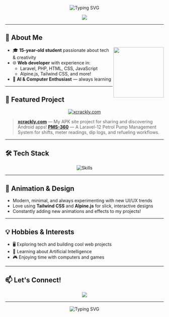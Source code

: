 <!-- Profile Banner with animated gradient -->
<p align="center">
  <img src="https://readme-typing-svg.demolab.com?font=Fira+Code&duration=3500&pause=1000&color=38BDF8&center=true&vCenter=true&width=435&lines=Hi%2C+I'm+Usman+%7C+iblameusman;15-year-old+Web+Developer;Laravel+%7C+PHP+%7C+JS+%7C+AI+Enthusiast" alt="Typing SVG" />
</p>

<div align="center">
  <img src="https://capsule-render.vercel.app/api?type=waving&color=gradient&height=180&section=header&text=iblameusman&fontSize=40&fontAlign=50&fontColor=fff"/>
</div>

---

## 🚀 About Me

<img align="right" src="https://media.giphy.com/media/qgQUggAC3Pfv687qPC/giphy.gif" height="160" />

- 🎓 **15-year-old student** passionate about tech & creativity
- 🌐 **Web developer** with experience in:
  - Laravel, PHP, HTML, CSS, JavaScript
  - Alpine.js, Tailwind CSS, and more!
- 🤖 **AI & Computer Enthusiast** — always learning

---

## 🌟 Featured Project

<p align="center">
  <a href="https://xcrackly.com/">
    <img src="https://img.shields.io/badge/-xcrackly.com-1a1a1a?style=for-the-badge&logo=android&logoColor=white" alt="xcrackly.com" />
  </a>
</p>

> **[xcrackly.com](https://xcrackly.com/)** — My APK site project for sharing and discovering Android apps!
> **[PMS-360](https://pms.clouderp360.com/)** — A Laravel-12 Petrol Pump Management System for shifts, meter readings, dip logs, and refueling workflows.
---

## 🛠️ Tech Stack

<p align="center">
  <img src="https://skillicons.dev/icons?i=laravel,php,html,css,js,tailwind,alpinejs" alt="Skills" />
</p>

---

## 🎨 Animation & Design

- Modern, minimal, and always experimenting with new UI/UX trends
- Love using **Tailwind CSS** and **Alpine.js** for slick, interactive designs
- Constantly adding new animations and effects to my projects!

---

## 💡 Hobbies & Interests

- 🖥️ Exploring tech and building cool web projects
- 🤩 Learning about Artificial Intelligence
- 🎮 Enjoying time with computers and games

---

## 📫 Let's Connect!

<p align="center">
  <a href="https://github.com/iblameusman"><img src="https://img.shields.io/badge/GitHub-181717?style=for-the-badge&logo=github&logoColor=white"/></a>
  <!-- Add other social links here if you want -->
</p>

---

<p align="center">
  <img src="https://readme-typing-svg.demolab.com?font=Fira+Code&duration=3200&pause=800&color=F472B6&center=true&vCenter=true&width=350&lines=Stay+curious+%F0%9F%8C%9F;Keep+Building+%F0%9F%92%BB;Let+Your+Creativity+Shine+%F0%9F%92%A1" alt="Typing SVG" />
</p>

<!--
Add more socials or sections as you grow!
-->
